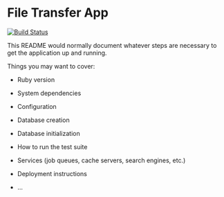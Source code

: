 # File Transfer App

[![Build Status](https://travis-ci.com/gloriaodipo/file-transfer-app.svg?branch=develop)](https://travis-ci.com/gloriaodipo/file-transfer-app)

This README would normally document whatever steps are necessary to get the
application up and running.

Things you may want to cover:

* Ruby version

* System dependencies

* Configuration

* Database creation

* Database initialization

* How to run the test suite

* Services (job queues, cache servers, search engines, etc.)

* Deployment instructions

* ...
